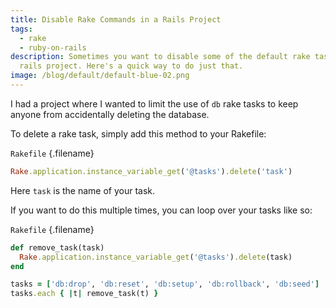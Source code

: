 ```yaml
---
title: Disable Rake Commands in a Rails Project
tags:
  - rake
  - ruby-on-rails
description: Sometimes you want to disable some of the default rake tasks in a
  rails project. Here's a quick way to do just that.
image: /blog/default/default-blue-02.png
---
```


I had a project where I wanted to limit the use of `db` rake tasks to keep anyone from accidentally deleting the database.

To delete a rake task, simply add this method to your Rakefile:

`Rakefile` {.filename}

```ruby
Rake.application.instance_variable_get('@tasks').delete('task')
```

Here `task` is the name of your task.

If you want to do this multiple times, you can loop over your tasks like so:

`Rakefile` {.filename}

```ruby
def remove_task(task)
  Rake.application.instance_variable_get('@tasks').delete(task)
end

tasks = ['db:drop', 'db:reset', 'db:setup', 'db:rollback', 'db:seed']
tasks.each { |t| remove_task(t) }
```
